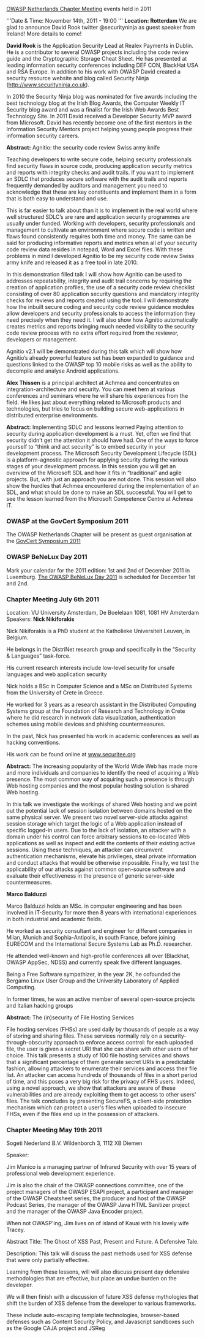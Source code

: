 [OWASP Netherlands Chapter
Meeting](https://www.owasp.org/index.php/Netherlands#tab=Chapter_Meetings)
events held in 2011

'''Date & Time: November 14th, 2011 - 19:00 ''' **Location:
Rotterdam**
We are glad to announce David Rook twitter @securityninja as guest
speaker from Ireland\! More details to come\!

**David Rook** is the Application Security Lead at Realex Payments in
Dublin. He is a contributor to several OWASP projects including the code
review guide and the Cryptographic Storage Cheat Sheet. He has presented
at leading information security conferences including DEF CON, BlackHat
USA and RSA Europe. In addition to his work with OWASP David created a
security resource website and blog called Security Ninja
(http://www.securityninja.co.uk).

In 2010 the Security Ninja blog was nominated for five awards including
the best technology blog at the Irish Blog Awards, the Computer Weekly
IT Security blog award and was a finalist for the Irish Web Awards Best
Technology Site. In 2011 David received a Developer Security MVP award
from Microsoft. David has recently become one of the first mentors in
the Information Security Mentors project helping young people progress
their information security careers.

**Abstract:** Agnitio: the security code review Swiss army knife

Teaching developers to write secure code, helping security professionals
find security flaws in source code, producing application security
metrics and reports with integrity checks and audit trails. If you want
to implement an SDLC that produces secure software with the audit trails
and reports frequently demanded by auditors and management you need to
acknowledge that these are key constituents and implement them in a form
that is both easy to understand and use.

This is far easier to talk about than it is to implement in the real
world where well structured SDLC’s are rare and application security
programmes are usually under funded. Working with developers, security
professionals and management to cultivate an environment where secure
code is written and flaws found consistently requires both time and
money. The same can be said for producing informative reports and
metrics when all of your security code review data resides in notepad,
Word and Excel files. With these problems in mind I developed Agnitio to
be my security code review Swiss army knife and released it as a free
tool in late 2010.

In this demonstration filled talk I will show how Agnitio can be used to
addresses repeatability, integrity and audit trail concerns by requiring
the creation of application profiles, the use of a security code review
checklist consisting of over 80 application security questions and
mandatory integrity checks for reviews and reports created using the
tool. I will demonstrate how the inbuilt secure coding and security code
review guidance modules allow developers and security professionals to
access the information they need precisely when they need it. I will
also show how Agnitio automatically creates metrics and reports bringing
much needed visibility to the security code review process with no extra
effort required from the reviewer, developers or management.

Agnitio v2.1 will be demonstrated during this talk which will show how
Agnitio’s already powerful feature set has been expanded to guidance and
questions linked to the OWASP top 10 mobile risks as well as the ability
to decompile and analyse Android applications.

**Alex Thissen** is a principal architect at Achmea and concentrates on
integration-architecture and security. You can meet hem at various
conferences and seminars where he will share his experiences from the
field. He likes just about everything related to Microsoft products and
technologies, but tries to focus on building secure web-applications in
distributed enterprise environments.

**Abstract:** Implementing SDLC and lessons learned Paying attention to
security during application development is a must. Yet, often we find
that security didn’t get the attention it should have had. One of the
ways to force yourself to “think and act security” is to embed security
in your development process. The Microsoft Security Development
Lifecycle (SDL) is a platform-agnostic approach for applying security
during the various stages of your development process. In this session
you will get an overview of the Microsoft SDL and how it fits in
“traditional” and agile projects. But, with just an approach you are
not done. This session will also show the hurdles that Achmea
encountered during the implementation of an SDL, and what should be done
to make an SDL successful. You will get to see the lesson learned from
the Microsoft Competence Centre at Achmea IT.

### OWASP at the GovCert Symposium 2011

The OWASP Netherlands Chapter will be present as guest organisation at
the [GovCert Symposium 2011](http://www.govcert.nl/symposium)

### OWASP BeNeLux Day 2011

Mark your calendar for the 2011 edition: 1st and 2nd of December 2011 in
Luxemburg.
[The OWASP BeNeLux
Day 2011](https://www.owasp.org/index.php/BeNeLux_OWASP_Day_2011) is
scheduled for December 1st and 2nd.

### Chapter Meeting July 6th 2011

Location: VU University Amsterdam, De Boelelaan 1081, 1081 HV
Amsterdam
Speakers:
**Nick Nikiforakis**

Nick Nikiforakis is a PhD student at the Katholieke Universiteit Leuven,
in Belgium.

He belongs in the DistriNet research group and specifically in the
“Security & Languages” task-force.

His current research interests include low-level security for unsafe
languages and web application security

Nick holds a BSc in Computer Science and a MSc on Distributed Systems
from the University of Crete in Greece.

He worked for 3 years as a research assistant in the Distributed
Computing Systems group at the Foundation of Research and Technology in
Crete where he did research in network data visualization,
authentication schemes using mobile devices and phishing
countermeasures.

In the past, Nick has presented his work in academic conferences as well
as hacking conventions.

His work can be found online at www.securitee.org

**Abstract:** The increasing popularity of the World Wide Web has made
more and more individuals and companies to identify the need of
acquiring a Web presence. The most common way of acquiring such a
presence is through Web hosting companies and the most popular hosting
solution is shared Web hosting.

In this talk we investigate the workings of shared Web hosting and we
point out the potential lack of session isolation between domains hosted
on the same physical server. We present two novel server-side attacks
against session storage which target the logic of a Web application
instead of specific logged-in users. Due to the lack of isolation, an
attacker with a domain under his control can force arbitrary sessions to
co-located Web applications as well as inspect and edit the contents of
their existing active sessions. Using these techniques, an attacker can
circumvent authentication mechanisms, elevate his privileges, steal
private information and conduct attacks that would be otherwise
impossible. Finally, we test the applicability of our attacks against
common open-source software and evaluate their effectiveness in the
presence of generic server-side countermeasures.


**Marco Balduzzi**

Marco Balduzzi holds an MSc. in computer engineering and has been
involved in IT-Security for more then 8 years with international
experiences in both industrial and academic fields.

He worked as security consultant and engineer for different companies in
Milan, Munich and Sophia-Antipolis, in south France, before joining
EURECOM and the International Secure Systems Lab as Ph.D. researcher.

He attended well-known and high-profile conferences all over (Blackhat,
OWASP AppSec, NDSS) and currently speak five different languages.

Being a Free Software sympathizer, in the year 2K, he cofounded the
Bergamo Linux User Group and the University Laboratory of Applied
Computing.

In former times, he was an active member of several open-source projects
and Italian hacking groups

**Abstract:** The (in)security of File Hosting Services

File hosting services (FHSs) are used daily by thousands of people as a
way of storing and sharing files. These services normally rely on a
security-through-obscurity approach to enforce access control: for each
uploaded file, the user is given a secret URI that she can share with
other users of her choice. This talk presents a study of 100 file
hosting services and shows that a significant percentage of them
generate secret URIs in a predictable fashion, allowing attackers to
enumerate their services and access their file list. An attacker can
access hundreds of thousands of files in a short period of time, and
this poses a very big risk for the privacy of FHS users. Indeed, using a
novel approach, we show that attackers are aware of these
vulnerabilities and are already exploiting them to get access to other
users' files. The talk concludes by presenting SecureFS, a client-side
protection mechanism which can protect a user's files when uploaded to
insecure FHSs, even if the files end up in the possession of
attackers.

### Chapter Meeting May 19th 2011

Sogeti Nederland B.V. Wildenborch 3, 1112 XB Diemen

Speaker:

Jim Manico is a managing partner of Infrared Security with over 15 years
of professional web development experience.

Jim is also the chair of the OWASP connections committee, one of the
project managers of the OWASP ESAPI project, a participant and manager
of the OWASP Cheatsheet series, the producer and host of the OWASP
Podcast Series, the manager of the OWASP Java HTML Sanitizer project and
the manager of the OWASP Java Encoder project.

When not OWASP'ing, Jim lives on of island of Kauai with his lovely wife
Tracey.


Abstract Title: The Ghost of XSS Past, Present and Future. A Defensive
Tale.

Description: This talk will discuss the past methods used for XSS
defense that were only partially effective.

Learning from these lessons, will will also discuss present day
defensive methodologies that are effective, but place an undue burden on
the developer.

We will then finish with a discussion of future XSS defense mythologies
that shift the burden of XSS defense from the developer to various
frameworks.

These include auto-escaping template technologies, browser-based
defenses such as Content Security Policy, and Javascript sandboxes such
as the Google CAJA project and JSReg